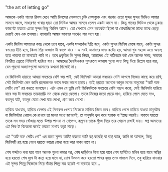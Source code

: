 "the art of letting go"

আজকে একটা গানের রিলস দেখে আমি রিলসের সেকশনে ঢুকি ফেসবুকে এবং পরপর এতো সুন্দর সুন্দর ভিডিও আমার সামনে আসে, সাধারণত খাবার ছাড়া তো ভিডিও আমার সামনে তেমন একটা আসে না। কিন্তু গানের ভিডিও থেকে ঢুকার কারণেই হয়তো এতো সুন্দর কিছু জিনিস আসে। তো সেখানে এমন কয়েকটা ছিলো যা বোঝাচ্ছিলো মাঝে মাঝে ছেড়ে দেয়াই যেন এক তপস্যা। ব্যাপারটা আমার ভাবনার সাথেও যায় মনে হয়।

একটা জিনিস আমাদের কাছ থেকে চলে যাবে, একটা সম্পর্কের ইতি হবে, একটা সুন্দর জিনিস ভেঙ্গে যাবে, একটা সুন্দর বসন্তের ইতি হবে, কিংবা প্রিয় অভ্যাস টা বদলে যাবে - এ সবই আমাদের জন্য কষ্টের হয়, আমরা খুব সহজে এতে অব্যস্থ হতে পারবো তা মানতেই পারি না। তবে প্রকৃতির কি সুন্দর নিয়ম, আমাদের এই কঠিনতম কষ্ট যেন অনেক সময়, সময়ের বিপরীত স্রোতে নিমিষেই হারিয়ে যায়। আমাদের দৈনন্দিনকার সুন্দরতম অভ্যাস গুলো অন্য কিছু দিয়ে রিপ্লেস হয়ে যায়, যেন পুরনো অভ্যাসগুলো আমাদের কখনো ছিলোই না।

যে জিনিসটা হারাতে আমরা সবচেয়ে বেশি ভয় পাই, যেই জিনিসটা আমরা সবচেয়ে বেশি আগলে নিজের কাছে করে রাখি, সেই জিনিসটা কেন জানি রহস্যজনক ভাবে সবার আগে হারায়। তাই হয়তো অনেকে ভাবুক মনের মানুষেরা "আর্ট অফ লেটিং গো" রপ্ত করতে বলেছেন। এটা এমন যে তুমি যেই জিনিসটাকে সবচেয়ে বেশি পছন্দ করো, সেই জিনিসটা হারিয়ে যাবে ভয় টা সবচেয়ে তাড়াতাড়ি মন থেকে ঝেরে ফেলো। তাকে নিজের মতো ছেড়ে দাও, হারিয়ে গেলে যেতে দাও, কতদুর যাই, যতদুর যেতে দেখা যায় দেখো, প্রাণ ভরে দেখো।

হারিয়ে যাওয়ার, হারিয়ে ফেলার এই নিদারুন খেলায় নিজেকে মানিয়ে নিতে হবে। হারিয়ে গেলে হারিয়ে যাওয়া মানুষটার বা জিনিসটার খেয়াল কে রাখবে তা মনের মধ্যে জাগবেই, তা মানুষটা ভুল করে হারাক বা ইচ্ছে করেই। বাস্তবে হয়তো তাকে সব সময় খোঁজার মতো উপায় পাওয়া না গেলেও, কল্পনায় তাকে খুঁজে নিয়ে তার খেয়াল রাখাই যায়। স্বপ্ন আমাদের এই দিক টা বিবেচনা করেই হয়তো মাথায় কড়া নাড়ে।

এই "আর্ট অফ লেটিং গো" এর মতো সুন্দর আর্টই হয়তো আমি রপ্ত করেছি বা রপ্তে ব্যাস্ত, জানি না আসলে, কিন্তু জিনিসটি রপ্ত হয়ে গেলে হয়তো কারো বোঝা হয়ে আর থাকা লাগে না। 

শেষ শব্দটাও বলা হয়ে যাবে 
অনেক গুলো কমার পর,
শেষ দাড়িটাও টানা হয়ে যাবে
শেষ হাসিটাও মলিন হয়ে যাবে
অস্থির হয়ে হয়তো শেষ দুঃখ টা
কান্না হয়ে যাবে না,
চোখ টলমল করে হয়তো পাথর হৃদয়
তাও সামলে নিবে,
তবু হারিয়ে যাওয়ার এই সুন্দর শিল্পে 
নিজেকে নিয়ে বাঁচার শিল্পে মত্ত হতেই পা বাড়াতে হবে...


